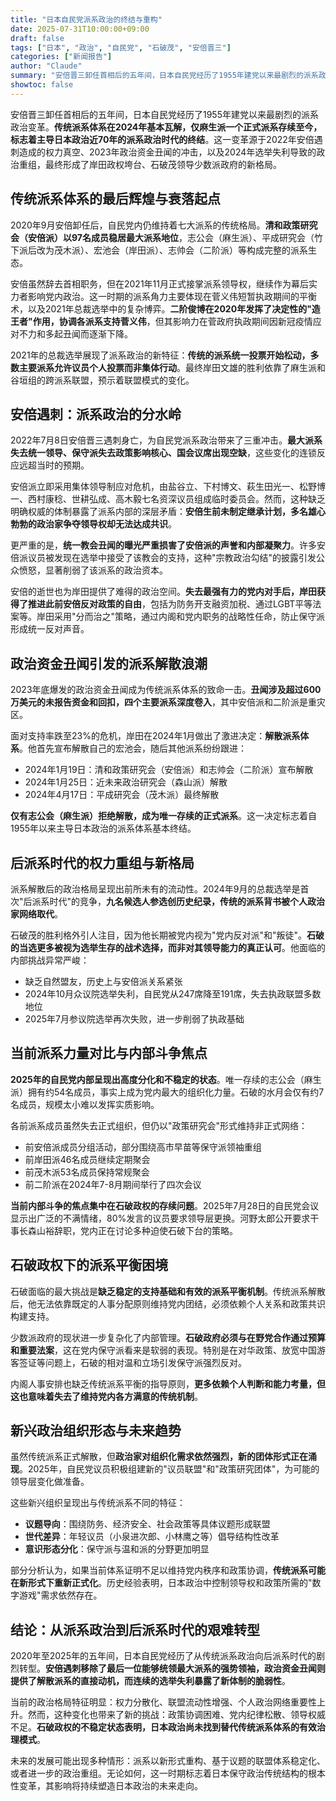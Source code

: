 ```yaml
---
title: "日本自民党派系政治的终结与重构"
date: 2025-07-31T10:00:00+09:00
draft: false
tags: ["日本", "政治", "自民党", "石破茂", "安倍晋三"]
categories: ["新闻报告"]
author: "Claude"
summary: "安倍晋三卸任首相后的五年间，日本自民党经历了1955年建党以来最剧烈的派系政治变革。"
showtoc: false
---
```

安倍晋三卸任首相后的五年间，日本自民党经历了1955年建党以来最剧烈的派系政治变革。**传统派系体系在2024年基本瓦解，仅麻生派一个正式派系存续至今，标志着主导日本政治近70年的派系政治时代的终结**。这一变革源于2022年安倍遇刺造成的权力真空、2023年政治资金丑闻的冲击，以及2024年选举失利导致的政治重组，最终形成了岸田政权垮台、石破茂领导少数派政府的新格局。

## 传统派系体系的最后辉煌与衰落起点

2020年9月安倍卸任后，自民党内仍维持着七大派系的传统格局。**清和政策研究会（安倍派）以97名成员稳居最大派系地位**，志公会（麻生派）、平成研究会（竹下派后改为茂木派）、宏池会（岸田派）、志帅会（二阶派）等构成完整的派系生态。

安倍虽然辞去首相职务，但在2021年11月正式接掌派系领导权，继续作为幕后实力者影响党内政治。这一时期的派系角力主要体现在菅义伟短暂执政期间的平衡术，以及2021年总裁选举中的复杂博弈。**二阶俊博在2020年发挥了决定性的"造王者"作用，协调各派系支持菅义伟**，但其影响力在菅政府执政期间因新冠疫情应对不力和多起丑闻而逐渐下降。

2021年的总裁选举展现了派系政治的新特征：**传统的派系统一投票开始松动，多数主要派系允许议员个人投票而非集体行动**。最终岸田文雄的胜利依靠了麻生派和谷垣组的跨派系联盟，预示着联盟模式的变化。

## 安倍遇刺：派系政治的分水岭

2022年7月8日安倍晋三遇刺身亡，为自民党派系政治带来了三重冲击。**最大派系失去统一领导、保守派失去政策影响核心、国会议席出现空缺**，这些变化的连锁反应远超当时的预期。

安倍派立即采用集体领导制应对危机，由盐谷立、下村博文、萩生田光一、松野博一、西村康稔、世耕弘成、高木毅七名资深议员组成临时委员会。然而，这种缺乏明确权威的体制暴露了派系内部的深层矛盾：**安倍生前未制定继承计划，多名雄心勃勃的政治家争夺领导权却无法达成共识**。

更严重的是，**统一教会丑闻的曝光严重损害了安倍派的声誉和内部凝聚力**。许多安倍派议员被发现在选举中接受了该教会的支持，这种"宗教政治勾结"的披露引发公众愤怒，显著削弱了该派系的政治资本。

安倍的逝世也为岸田提供了难得的政治空间。**失去最强有力的党内对手后，岸田获得了推进此前安倍反对政策的自由**，包括为防务开支融资加税、通过LGBT平等法案等。岸田采用"分而治之"策略，通过内阁和党内职务的战略性任命，防止保守派形成统一反对声音。

## 政治资金丑闻引发的派系解散浪潮

2023年底爆发的政治资金丑闻成为传统派系体系的致命一击。**丑闻涉及超过600万美元的未报告资金和回扣，四个主要派系深度卷入**，其中安倍派和二阶派是重灾区。

面对支持率跌至23%的危机，岸田在2024年1月做出了激进决定：**解散派系体系**。他首先宣布解散自己的宏池会，随后其他派系纷纷跟进：
- 2024年1月19日：清和政策研究会（安倍派）和志帅会（二阶派）宣布解散
- 2024年1月25日：近未来政治研究会（森山派）解散
- 2024年4月17日：平成研究会（茂木派）最终解散

**仅有志公会（麻生派）拒绝解散，成为唯一存续的正式派系**。这一决定标志着自1955年以来主导日本政治的派系体系基本终结。

## 后派系时代的权力重组与新格局

派系解散后的政治格局呈现出前所未有的流动性。2024年9月的总裁选举是首次"后派系时代"的竞争，**九名候选人参选创历史纪录，传统的派系背书被个人政治家网络取代**。

石破茂的胜利格外引人注目，因为他长期被党内视为"党内反对派"和"叛徒"。**石破的当选更多被视为选举生存的战术选择，而非对其领导能力的真正认可**。他面临的内部挑战异常严峻：
- 缺乏自然盟友，历史上与安倍派关系紧张
- 2024年10月众议院选举失利，自民党从247席降至191席，失去执政联盟多数地位
- 2025年7月参议院选举再次失败，进一步削弱了执政基础

## 当前派系力量对比与内部斗争焦点

**2025年的自民党内部呈现出高度分化和不稳定的状态**。唯一存续的志公会（麻生派）拥有约54名成员，事实上成为党内最大的组织化力量。石破的水月会仅有约7名成员，规模太小难以发挥实质影响。

各前派系成员虽然失去正式组织，但仍以"政策研究会"形式维持非正式网络：
- 前安倍派成员分组活动，部分围绕高市早苗等保守派领袖重组
- 前岸田派46名成员继续定期聚会
- 前茂木派53名成员保持常规聚会
- 前二阶派在2024年7-8月期间举行了四次会议

**当前内部斗争的焦点集中在石破政权的存续问题**。2025年7月28日的自民党会议显示出广泛的不满情绪，80%发言的议员要求领导层更换。河野太郎公开要求干事长森山裕辞职，党内正在讨论多种迫使石破下台的策略。

## 石破政权下的派系平衡困境

石破面临的最大挑战是**缺乏稳定的支持基础和有效的派系平衡机制**。传统派系解散后，他无法依靠既定的人事分配原则维持党内团结，必须依赖个人关系和政策共识构建支持。

少数派政府的现状进一步复杂化了内部管理。**石破政府必须与在野党合作通过预算和重要法案**，这在党内保守派看来是软弱的表现。特别是在对华政策、放宽中国游客签证等问题上，石破的相对温和立场引发保守派强烈反对。

内阁人事安排也缺乏传统派系平衡的指导原则，**更多依赖个人判断和能力考量，但这也意味着失去了维持党内各方满意的传统机制**。

## 新兴政治组织形态与未来趋势

虽然传统派系正式解散，但**政治家对组织化需求依然强烈，新的团体形式正在涌现**。2025年，自民党议员积极组建新的"议员联盟"和"政策研究团体"，为可能的领导层变化做准备。

这些新兴组织呈现出与传统派系不同的特征：
- **议题导向**：围绕防务、经济安全、社会政策等具体议题形成联盟
- **世代差异**：年轻议员（小泉进次郎、小林鹰之等）倡导结构性改革
- **意识形态分化**：保守派与温和派的分野更加明显

部分分析认为，如果当前体系证明不足以维持党内秩序和政策协调，**传统派系可能在新形式下重新正式化**。历史经验表明，日本政治中控制领导权和政策所需的"数字游戏"需求依然存在。

## 结论：从派系政治到后派系时代的艰难转型

2020年至2025年的五年间，日本自民党经历了从传统派系政治向后派系时代的剧烈转型。**安倍遇刺移除了最后一位能够统领最大派系的强势领袖，政治资金丑闻则提供了解散派系的直接动机，而连续的选举失利暴露了新体制的脆弱性**。

当前的政治格局特征明显：权力分散化、联盟流动性增强、个人政治网络重要性上升。然而，这种变化也带来了新的挑战：政策协调困难、党内纪律松散、领导权威不足。**石破政权的不稳定状态表明，日本政治尚未找到替代传统派系体系的有效治理模式**。

未来的发展可能出现多种情形：派系以新形式重构、基于议题的联盟体系稳定化、或者进一步的政治重组。无论如何，这一时期标志着日本保守政治传统结构的根本性变革，其影响将持续塑造日本政治的未来走向。